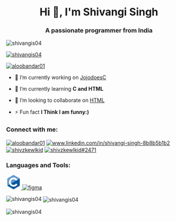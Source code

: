 <h1 align="center">Hi 👋, I'm Shivangi Singh</h1>
<h3 align="center">A passionate programmer from India</h3>

<p align="left"> <img src="https://komarev.com/ghpvc/?username=shivangis04&label=Profile%20views&color=0e75b6&style=flat" alt="shivangis04" /> </p>

<p align="left"> <a href="https://github.com/ryo-ma/github-profile-trophy"><img src="https://github-profile-trophy.vercel.app/?username=shivangis04" alt="shivangis04" /></a> </p>

<p align="left"> <a href="https://twitter.com/aloobandar01" target="blank"><img src="https://img.shields.io/twitter/follow/aloobandar01?logo=twitter&style=for-the-badge" alt="aloobandar01" /></a> </p>

- 🔭 I’m currently working on [JojodoesC](https://github.com/ShivangiS04/JojodoesC)

- 🌱 I’m currently learning **C and HTML**

- 👯 I’m looking to collaborate on [HTML](https://github.com/ShivangiS04/HTML)

- ⚡ Fun fact **I Think I am funny:)**

<h3 align="left">Connect with me:</h3>
<p align="left">
<a href="https://twitter.com/aloobandar01" target="blank"><img align="center" src="https://raw.githubusercontent.com/rahuldkjain/github-profile-readme-generator/master/src/images/icons/Social/twitter.svg" alt="aloobandar01" height="30" width="40" /></a>
<a href="https://linkedin.com/in/www.linkedin.com/in/shivangi-singh-8b8b5b1b2" target="blank"><img align="center" src="https://raw.githubusercontent.com/rahuldkjain/github-profile-readme-generator/master/src/images/icons/Social/linked-in-alt.svg" alt="www.linkedin.com/in/shivangi-singh-8b8b5b1b2" height="30" width="40" /></a>
<a href="https://www.leetcode.com/shivzkewlkid" target="blank"><img align="center" src="https://raw.githubusercontent.com/rahuldkjain/github-profile-readme-generator/master/src/images/icons/Social/leet-code.svg" alt="shivzkewlkid" height="30" width="40" /></a>
<a href="https://discord.gg/shivzkewlkid#2471" target="blank"><img align="center" src="https://raw.githubusercontent.com/rahuldkjain/github-profile-readme-generator/master/src/images/icons/Social/discord.svg" alt="shivzkewlkid#2471" height="30" width="40" /></a>
</p>

<h3 align="left">Languages and Tools:</h3>
<p align="left"> <a href="https://www.cprogramming.com/" target="_blank" rel="noreferrer"> <img src="https://raw.githubusercontent.com/devicons/devicon/master/icons/c/c-original.svg" alt="c" width="40" height="40"/> </a> <a href="https://www.figma.com/" target="_blank" rel="noreferrer"> <img src="https://www.vectorlogo.zone/logos/figma/figma-icon.svg" alt="figma" width="40" height="40"/> </a> </p>

<p><img align="left" src="https://github-readme-stats.vercel.app/api/top-langs?username=shivangis04&show_icons=true&locale=en&layout=compact" alt="shivangis04" /></p>

<p>&nbsp;<img align="center" src="https://github-readme-stats.vercel.app/api?username=shivangis04&show_icons=true&locale=en" alt="shivangis04" /></p>

<p><img align="center" src="https://github-readme-streak-stats.herokuapp.com/?user=shivangis04&" alt="shivangis04" /></p>











